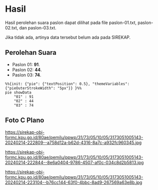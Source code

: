 # Hasil

Hasil perolehan suara paslon dapat dilihat pada file paslon-01.txt, paslon-02.txt, dan paslon-03.txt.

Jika tidak ada, artinya data tersebut belum ada pada SIREKAP.

## Perolehan Suara

 * Paslon 01: **91**.
 * Paslon 02: **44**.
 * Paslon 03: **74**.

```mermaid
%%{init: {"pie": {"textPosition": 0.5}, "themeVariables": {"pieOuterStrokeWidth": "5px"}} }%%
pie showData
    "01" : 91
    "02" : 44
    "03" : 74
```
## Foto C Plano

https://sirekap-obj-formc.kpu.go.id/80ae/pemilu/ppwp/31/73/05/10/05/3173051005143-20240214-222809--a758d12a-b62d-4316-8a7c-a932fc960345.jpg

https://sirekap-obj-formc.kpu.go.id/80ae/pemilu/ppwp/31/73/05/10/05/3173051005143-20240214-222844--8e6a0404-9786-4507-af0c-034c8d2b5813.jpg

https://sirekap-obj-formc.kpu.go.id/80ae/pemilu/ppwp/31/73/05/10/05/3173051005143-20240214-223104--b76cc144-63f0-4bbc-8ad9-267569a63e8b.jpg
